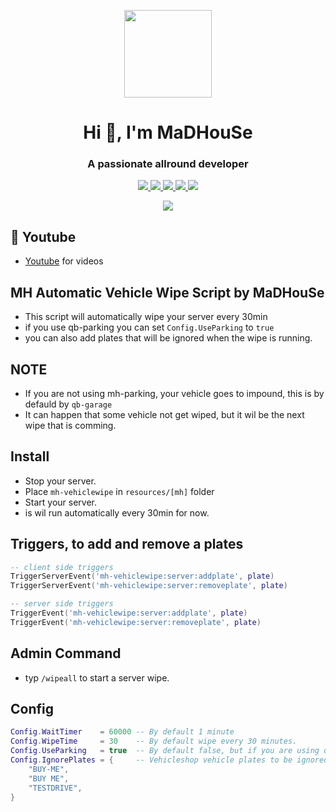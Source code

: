 <p align="center">
    <img width="140" src="https://icons.iconarchive.com/icons/iconarchive/red-orb-alphabet/128/Letter-M-icon.png" />  
    <h1 align="center">Hi 👋, I'm MaDHouSe</h1>
    <h3 align="center">A passionate allround developer </h3>    
</p>

<p align="center">
  <a href="https://github.com/MaDHouSe79/mh-vehiclewipe/issues">
    <img src="https://img.shields.io/github/issues/MaDHouSe79/mh-vehiclewipe"/> 
  </a>
  <a href="https://github.com/MaDHouSe79/mh-vehiclewipe/watchers">
    <img src="https://img.shields.io/github/watchers/MaDHouSe79/mh-vehiclewipe"/> 
  </a> 
  <a href="https://github.com/MaDHouSe79/mh-vehiclewipe/network/members">
    <img src="https://img.shields.io/github/forks/MaDHouSe79/mh-vehiclewipe"/> 
  </a>  
  <a href="https://github.com/MaDHouSe79/mh-vehiclewipe/stargazers">
    <img src="https://img.shields.io/github/stars/MaDHouSe79/mh-vehiclewipe?color=white"/> 
  </a>
  <a href="https://github.com/MaDHouSe79/mh-vehiclewipe/blob/main/LICENSE">
    <img src="https://img.shields.io/github/license/MaDHouSe79/mh-vehiclewipe?color=black"/> 
  </a>      
</p>

<p align="center">
  <img alig src="https://github-profile-trophy.vercel.app/?username=MaDHouSe79&margin-w=15&column=6" />
</p>

## 🙈 Youtube
- [Youtube](https://www.youtube.com/@MaDHouSe79) for videos

## MH Automatic Vehicle Wipe Script by MaDHouSe
- This script will automatically wipe your server every 30min
- if you use qb-parking you can set `Config.UseParking` to `true`
- you can also add plates that will be ignored when the wipe is running.

## NOTE 
- If you are not using mh-parking, your vehicle goes to impound, this is by defauld by `qb-garage`
- It can happen that some vehicle not get wiped, but it wil be the next wipe that is comming.

## Install
- Stop your server.
- Place `mh-vehiclewipe` in `resources/[mh]` folder 
- Start your server.
- is wil run automatically every 30min for now.

## Triggers, to add and remove a plates
```lua
-- client side triggers
TriggerServerEvent('mh-vehiclewipe:server:addplate', plate)
TriggerServerEvent('mh-vehiclewipe:server:removeplate', plate)
```

```lua
-- server side triggers
TriggerEvent('mh-vehiclewipe:server:addplate', plate)
TriggerEvent('mh-vehiclewipe:server:removeplate', plate)
```

## Admin Command
- typ `/wipeall` to start a server wipe.

## Config
```lua
Config.WaitTimer    = 60000 -- By default 1 minute
Config.WipeTime     = 30    -- By default wipe every 30 minutes.
Config.UseParking   = true  -- By default false, but if you are using qb-parking set this true
Config.IgnorePlates = {     -- Vehicleshop vehicle plates to be ignored for wipe.
    "BUY-ME", 
    "BUY ME", 
    "TESTDRIVE",
}
```
